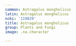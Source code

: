 ```yaml
---
common: Astragalus mongholicus
latin: Astragalus mongholicus
ncbi: '119829'
title: Astragalus mongholicus
group: Plants and Fungi
image: .na.character

---
```

